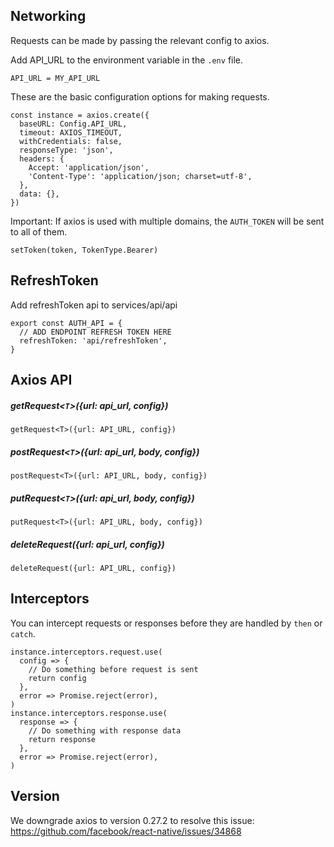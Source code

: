 ## Networking
Requests can be made by passing the relevant config to axios.

Add API_URL to the environment variable in the `.env` file.
```text
API_URL = MY_API_URL
```

These are the basic configuration options for making requests.
```text
const instance = axios.create({
  baseURL: Config.API_URL,
  timeout: AXIOS_TIMEOUT,
  withCredentials: false,
  responseType: 'json',
  headers: {
    Accept: 'application/json',
    'Content-Type': 'application/json; charset=utf-8',
  },
  data: {},
})
```

Important: If axios is used with multiple domains, the `AUTH_TOKEN` will be sent to all of them.
```text
setToken(token, TokenType.Bearer)
```

## RefreshToken
Add refreshToken api to services/api/api
```text
export const AUTH_API = {
  // ADD ENDPOINT REFRESH TOKEN HERE
  refreshToken: 'api/refreshToken',
}
```

## Axios API
##### getRequest<`T`>({url: api_url, config})
```text
getRequest<T>({url: API_URL, config})
```
##### postRequest<`T`>({url: api_url, body, config})
```text
postRequest<T>({url: API_URL, body, config})
```
##### putRequest<`T`>({url: api_url, body, config})
```text
putRequest<T>({url: API_URL, body, config})
```
##### deleteRequest({url: api_url, config})
```text
deleteRequest({url: API_URL, config})
```

## Interceptors
You can intercept requests or responses before they are handled by `then` or `catch`.
```text
instance.interceptors.request.use(
  config => {
    // Do something before request is sent
    return config
  },
  error => Promise.reject(error),
)
instance.interceptors.response.use(
  response => {
    // Do something with response data
    return response
  },
  error => Promise.reject(error),
)
```

## Version
We downgrade axios to version 0.27.2 to resolve this issue: https://github.com/facebook/react-native/issues/34868